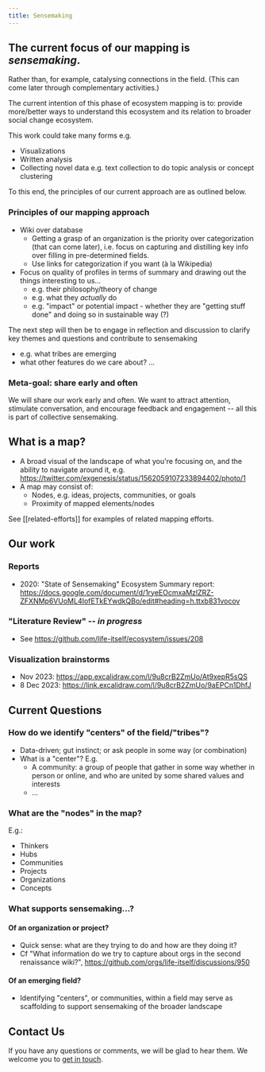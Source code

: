 ```yaml
---
title: Sensemaking
---
```

## The current focus of our mapping is ***sensemaking***. 

Rather than, for example, catalysing connections in the field. (This can come later through complementary activities.)

The current intention of this phase of ecosystem mapping is to: provide more/better ways to understand this ecosystem and its relation to broader social change ecosystem. 

This work could take many forms e.g.
- Visualizations 
- Written analysis
- Collecting novel data e.g. text collection to do topic analysis or concept clustering

To this end, the principles of our current approach are as outlined below.

### Principles of our mapping approach

- Wiki over database
    - Getting a grasp of an organization is the priority over categorization (that can come later), i.e. focus on capturing and distilling key info over filling in pre-determined fields.
    - Use links for categorization if you want (à la Wikipedia)
- Focus on quality of profiles in terms of summary and drawing out the things interesting to us...
    - e.g. their philosophy/theory of change
    - e.g. what they _actually_ do
    - e.g. "impact" or potential impact - whether they are "getting stuff done" and doing so in sustainable way (?)

The next step will then be to engage in reflection and discussion to clarify key themes and questions and contribute to sensemaking
- e.g. what tribes are emerging
- what other features do we care about? ...

### Meta-goal: share early and often

We will share our work early and often. We want to attract attention, stimulate conversation, and encourage feedback and engagement -- all this is part of collective sensemaking. 

## What is a map?

- A broad visual of the landscape of what you're focusing on, and the ability to navigate around it, e.g. https://twitter.com/exgenesis/status/1562059107233894402/photo/1
- A map may consist of:
  - Nodes, e.g. ideas, projects, communities, or goals
  - Proximity of mapped elements/nodes

See [[related-efforts]] for examples of related mapping efforts.

## Our work

### Reports

- 2020: "State of Sensemaking" Ecosystem Summary report: https://docs.google.com/document/d/1ryeEOcmxaMzlZRZ-ZFXNMp6VUoML4IofETkEYwdkQBo/edit#heading=h.ttxb831vocov

### "Literature Review" -- *in progress*

- See https://github.com/life-itself/ecosystem/issues/208

### Visualization brainstorms

- Nov 2023: https://app.excalidraw.com/l/9u8crB2ZmUo/At9xepR5sQS
- 8 Dec 2023: https://link.excalidraw.com/l/9u8crB2ZmUo/9aEPCn1DhfJ

## Current Questions 

### How do we identify "centers" of the field/"tribes"?

- Data-driven; gut instinct; or ask people in some way (or combination)
- What is a "center"? E.g.
  - A community: a group of people that gather in some way whether in person or online, and who are united by some shared values and interests
  - ...

### What are the "nodes" in the map?

E.g.:
- Thinkers
- Hubs
- Communities
- Projects
- Organizations
- Concepts

### What supports sensemaking...?

#### Of an organization or project?

- Quick sense: what are they trying to do and how are they doing it?
- Cf "What information do we try to capture about orgs in the second renaissance wiki?", https://github.com/orgs/life-itself/discussions/950

#### Of an emerging field?

- Identifying "centers", or communities, within a field may serve as scaffolding to support sensemaking of the broader landscape

## Contact Us

If you have any questions or comments, we will be glad to hear them. We welcome you to [get in touch](https://lifeitself.org/contact). 

